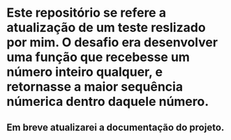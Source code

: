 # Este repositório se refere a atualização de um teste reslizado por mim. O desafio era desenvolver uma função que recebesse um número inteiro qualquer, e retornasse a maior sequência númerica dentro daquele número.

## Em breve atualizarei a documentação do projeto.
